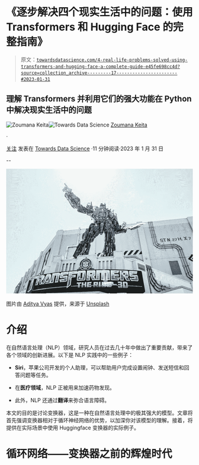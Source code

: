 # 《逐步解决四个现实生活中的问题：使用 Transformers 和 Hugging Face 的完整指南》

> 原文：[`towardsdatascience.com/4-real-life-problems-solved-using-transformers-and-hugging-face-a-complete-guide-e45fe698cc4d?source=collection_archive---------17-----------------------#2023-01-31`](https://towardsdatascience.com/4-real-life-problems-solved-using-transformers-and-hugging-face-a-complete-guide-e45fe698cc4d?source=collection_archive---------17-----------------------#2023-01-31)

## 理解 Transformers 并利用它们的强大功能在 Python 中解决现实生活中的问题

[](https://zoumanakeita.medium.com/?source=post_page-----e45fe698cc4d--------------------------------)![Zoumana Keita](https://zoumanakeita.medium.com/?source=post_page-----e45fe698cc4d--------------------------------)[](https://towardsdatascience.com/?source=post_page-----e45fe698cc4d--------------------------------)![Towards Data Science](https://towardsdatascience.com/?source=post_page-----e45fe698cc4d--------------------------------) [Zoumana Keita](https://zoumanakeita.medium.com/?source=post_page-----e45fe698cc4d--------------------------------)

·

[关注](https://medium.com/m/signin?actionUrl=https%3A%2F%2Fmedium.com%2F_%2Fsubscribe%2Fuser%2Fe6ae785a30d&operation=register&redirect=https%3A%2F%2Ftowardsdatascience.com%2F4-real-life-problems-solved-using-transformers-and-hugging-face-a-complete-guide-e45fe698cc4d&user=Zoumana+Keita&userId=e6ae785a30d&source=post_page-e6ae785a30d----e45fe698cc4d---------------------post_header-----------) 发表在 [Towards Data Science](https://towardsdatascience.com/?source=post_page-----e45fe698cc4d--------------------------------) ·11 分钟阅读·2023 年 1 月 31 日[](https://medium.com/m/signin?actionUrl=https%3A%2F%2Fmedium.com%2F_%2Fvote%2Ftowards-data-science%2Fe45fe698cc4d&operation=register&redirect=https%3A%2F%2Ftowardsdatascience.com%2F4-real-life-problems-solved-using-transformers-and-hugging-face-a-complete-guide-e45fe698cc4d&user=Zoumana+Keita&userId=e6ae785a30d&source=-----e45fe698cc4d---------------------clap_footer-----------)

--

[](https://medium.com/m/signin?actionUrl=https%3A%2F%2Fmedium.com%2F_%2Fbookmark%2Fp%2Fe45fe698cc4d&operation=register&redirect=https%3A%2F%2Ftowardsdatascience.com%2F4-real-life-problems-solved-using-transformers-and-hugging-face-a-complete-guide-e45fe698cc4d&source=-----e45fe698cc4d---------------------bookmark_footer-----------)![](img/429c05a1b2db762b98d5755b81d78326.png)

图片由 [Aditya Vyas](https://unsplash.com/@aditya1702) 提供，来源于 [Unsplash](https://unsplash.com/photos/B9MULm2UZIk)

# 介绍

在自然语言处理（NLP）领域，研究人员在过去几十年中做出了重要贡献，带来了各个领域的创新进展。以下是 NLP 实践中的一些例子：

+   **Siri**，苹果公司开发的个人助理，可以帮助用户完成设置闹钟、发送短信和回答问题等任务。

+   在**医疗领域**，NLP 正被用来加速药物发现。

+   此外，NLP 还通过**翻译**来弥合语言障碍。

本文的目的是讨论变换器，这是一种在自然语言处理中的极其强大的模型。文章将首先强调变换器相对于循环神经网络的优势，以加深你对该模型的理解。接着，将提供在实际场景中使用 Huggingface 变换器的实际例子。

# 循环网络——变换器之前的辉煌时代
